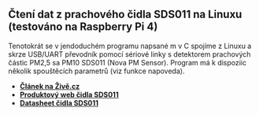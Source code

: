 ## Čtení dat z prachového čidla SDS011 na Linuxu (testováno na Raspberry Pi 4)
Tenotokrát se v jendoduchém programu napsané m v C spojíme z Linuxu a skrze USB/UART převodník pomocí sériové linky s detektorem prachových částic PM2,5 sa PM10 SDS011 (Nova PM Sensor). Program má k dispoziic několik spouštěcích parametrů (viz funkce napoveda). 
 - **[Článek na Živě.cz](https://www.zive.cz/clanky/programovani-elektroniky-stavime-detektor-otravnych-kuraku/sc-3-a-213119/default.aspx)**
 - **[Produktový web čidla SDS011](http://www.inovafitness.com/en/a/chanpinzhongxin/95.html)**
 - **[Datasheet čidla SDS011](https://cdn-reichelt.de/documents/datenblatt/X200/SDS011-DATASHEET.pdf)**
